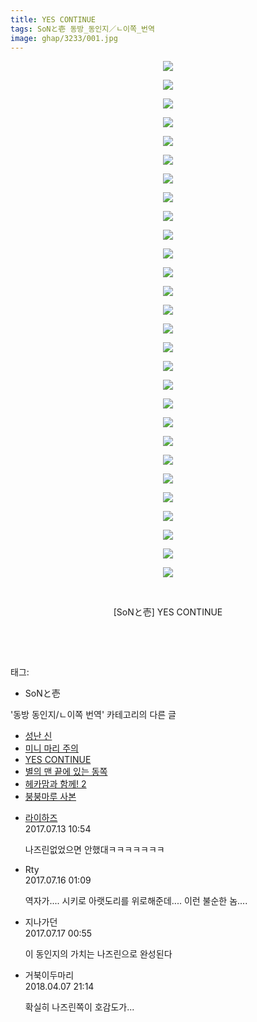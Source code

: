 ```yaml
---
title: YES CONTINUE
tags: SoNと壱 동방_동인지／ㄴ이쪽_번역
image: ghap/3233/001.jpg
---
```

<div class="article">
<p style="text-align: center; clear: none; float: none;"><img src="{{ site.nasurl }}/ghap/3233/001.jpg"/></p>
<p style="text-align: center; clear: none; float: none;"><img src="{{ site.nasurl }}/ghap/3233/002.jpg"/></p>
<p style="text-align: center; clear: none; float: none;"><img src="{{ site.nasurl }}/ghap/3233/003.jpg"/></p>
<p style="text-align: center; clear: none; float: none;"><img src="{{ site.nasurl }}/ghap/3233/004.jpg"/></p>
<p style="text-align: center; clear: none; float: none;"><img src="{{ site.nasurl }}/ghap/3233/005.jpg"/></p>
<p style="text-align: center; clear: none; float: none;"><img src="{{ site.nasurl }}/ghap/3233/006.jpg"/></p>
<p style="text-align: center; clear: none; float: none;"><img src="{{ site.nasurl }}/ghap/3233/007.jpg"/></p>
<p style="text-align: center; clear: none; float: none;"><img src="{{ site.nasurl }}/ghap/3233/008.jpg"/></p>
<p style="text-align: center; clear: none; float: none;"><img src="{{ site.nasurl }}/ghap/3233/009.jpg"/></p>
<p style="text-align: center; clear: none; float: none;"><img src="{{ site.nasurl }}/ghap/3233/010.jpg"/></p>
<p style="text-align: center; clear: none; float: none;"><img src="{{ site.nasurl }}/ghap/3233/011.jpg"/></p>
<p style="text-align: center; clear: none; float: none;"><img src="{{ site.nasurl }}/ghap/3233/012.jpg"/></p>
<p style="text-align: center; clear: none; float: none;"><img src="{{ site.nasurl }}/ghap/3233/013.jpg"/></p>
<p style="text-align: center; clear: none; float: none;"><img src="{{ site.nasurl }}/ghap/3233/014.jpg"/></p>
<p style="text-align: center; clear: none; float: none;"><img src="{{ site.nasurl }}/ghap/3233/015.jpg"/></p>
<p style="text-align: center; clear: none; float: none;"><img src="{{ site.nasurl }}/ghap/3233/016.jpg"/></p>
<p style="text-align: center; clear: none; float: none;"><img src="{{ site.nasurl }}/ghap/3233/017.jpg"/></p>
<p style="text-align: center; clear: none; float: none;"><img src="{{ site.nasurl }}/ghap/3233/018.jpg"/></p>
<p style="text-align: center; clear: none; float: none;"><img src="{{ site.nasurl }}/ghap/3233/019.jpg"/></p>
<p style="text-align: center; clear: none; float: none;"><img src="{{ site.nasurl }}/ghap/3233/020.jpg"/></p>
<p style="text-align: center; clear: none; float: none;"><img src="{{ site.nasurl }}/ghap/3233/021.jpg"/></p>
<p style="text-align: center; clear: none; float: none;"><img src="{{ site.nasurl }}/ghap/3233/022.jpg"/></p>
<p style="text-align: center; clear: none; float: none;"><img src="{{ site.nasurl }}/ghap/3233/023.jpg"/></p>
<p style="text-align: center; clear: none; float: none;"><img src="{{ site.nasurl }}/ghap/3233/024.jpg"/></p>
<p style="text-align: center; clear: none; float: none;"><img src="{{ site.nasurl }}/ghap/3233/025.jpg"/></p>
<p style="text-align: center; clear: none; float: none;"><img src="{{ site.nasurl }}/ghap/3233/026.jpg"/></p>
<p style="text-align: center; clear: none; float: none;"><img src="{{ site.nasurl }}/ghap/3233/027.jpg"/></p>
<p style="text-align: center; clear: none; float: none;"><img src="{{ site.nasurl }}/ghap/3233/028.jpg"/></p>
<p style="text-align: center; clear: none; float: none;"><br/></p>
<p style="text-align: center; clear: none; float: none;">[SoNと壱] YES CONTINUE</p>
<p style="text-align: center; clear: none; float: none;"><br/></p>
<p><br/></p>
</div><div class="tagTrail">
<p>태그: </p>
<ul>
<li>SoNと壱</li>
</ul>
</div><div class="another">
<p>'동방 동인지/ㄴ이쪽 번역' 카테고리의 다른 글</p>
<ul>
<li><a href="/2017-05-22-ghap_3273">성난 신</a></li>
<li><a href="/2017-05-18-ghap_3258">미니 마리 주의</a></li>
<li><a href="/2017-05-13-ghap_3233">YES CONTINUE</a></li>
<li><a href="/2017-05-12-ghap_3232">별의 맨 끝에 있는 동쪽</a></li>
<li><a href="/2017-05-09-ghap_3221">헤카맘과 함께! 2</a></li>
<li><a href="/2017-05-08-ghap_3220">붕붕마루 사본</a></li>
</ul>
</div><div class="cb_module cb_fluid">
<div class="cb_wrt cb_profile">
<div class="comment">
<ul>
<li class="cb_thumb_off" id="comment15035051">
<div class="cb_comment_area">
<div class="cb_info_area">
<div class="cb_section">
<span class="cb_nick_name"> <a href="http://`" onclick="return openLinkInNewWindow(this)">라이하즈</a></span>
</div>
<div class="cb_section">
<span class="cb_date">2017.07.13 10:54 </span>
</div>
</div>
<div class="cb_dsc_comment">
<p class="cb_dsc">
											나즈린없었으면 안했대ㅋㅋㅋㅋㅋㅋㅋ
										</p>
</div>
</div></li>
<li class="cb_thumb_off" id="comment15036753">
<div class="cb_comment_area">
<div class="cb_info_area">
<div class="cb_section">
<span class="cb_nick_name">Rty</span>
</div>
<div class="cb_section">
<span class="cb_date">2017.07.16 01:09 </span>
</div>
</div>
<div class="cb_dsc_comment">
<p class="cb_dsc">
											역자가.... 시키로 아랫도리를 위로해준데.... 이런 불순한 놈....
										</p>
</div>
</div></li>
<li class="cb_thumb_off" id="comment15037403">
<div class="cb_comment_area">
<div class="cb_info_area">
<div class="cb_section">
<span class="cb_nick_name">지나가던</span>
</div>
<div class="cb_section">
<span class="cb_date">2017.07.17 00:55 </span>
</div>
</div>
<div class="cb_dsc_comment">
<p class="cb_dsc">
											이 동인지의 가치는 나즈린으로 완성된다
										</p>
</div>
</div></li>
<li class="cb_thumb_off" id="comment15235068">
<div class="cb_comment_area">
<div class="cb_info_area">
<div class="cb_section">
<span class="cb_nick_name">거북이두마리</span>
</div>
<div class="cb_section">
<span class="cb_date">2018.04.07 21:14 </span>
</div>
</div>
<div class="cb_dsc_comment">
<p class="cb_dsc">
											확실히 나즈린쪽이 호감도가...
										</p>
</div>
</div></li>
</ul>
</div>
</div><!-- commentList close -->
</div>